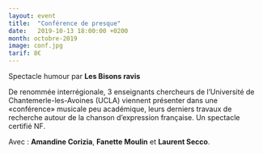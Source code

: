 ```yaml
---
layout: event
title:  "Conférence de presque"
date:   2019-10-13 18:00:00 +0200
month: octobre-2019
image: conf.jpg
tarif: 8€
---
```


Spectacle humour par **Les Bisons ravis** 

De renommée interrégionale, 3 enseignants chercheurs de l’Université de Chantemerle-les-Avoines (UCLA) viennent présenter dans une «conférence» musicale peu académique, leurs derniers travaux de recherche autour de la chanson d’expression française. Un spectacle certifié NF.

Avec : **Amandine Corizia**, **Fanette Moulin** et **Laurent Secco**.
